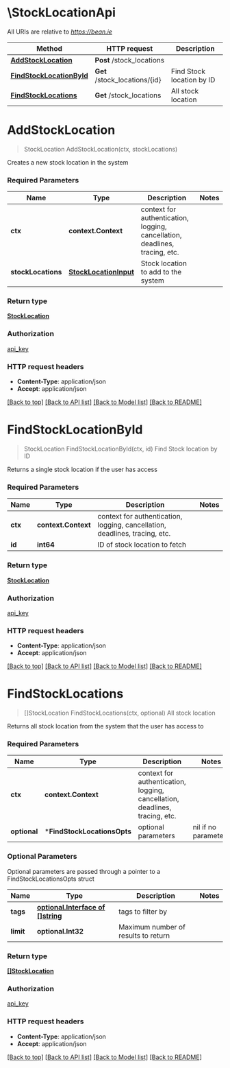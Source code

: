 # \StockLocationApi

All URIs are relative to *https://bean.ie*

Method | HTTP request | Description
------------- | ------------- | -------------
[**AddStockLocation**](StockLocationApi.md#AddStockLocation) | **Post** /stock_locations | 
[**FindStockLocationById**](StockLocationApi.md#FindStockLocationById) | **Get** /stock_locations/{id} | Find Stock location by ID
[**FindStockLocations**](StockLocationApi.md#FindStockLocations) | **Get** /stock_locations | All stock location


# **AddStockLocation**
> StockLocation AddStockLocation(ctx, stockLocations)


Creates a new stock location in the system

### Required Parameters

Name | Type | Description  | Notes
------------- | ------------- | ------------- | -------------
 **ctx** | **context.Context** | context for authentication, logging, cancellation, deadlines, tracing, etc.
  **stockLocations** | [**StockLocationInput**](StockLocationInput.md)| Stock location to add to the system | 

### Return type

[**StockLocation**](StockLocation.md)

### Authorization

[api_key](../README.md#api_key)

### HTTP request headers

 - **Content-Type**: application/json
 - **Accept**: application/json

[[Back to top]](#) [[Back to API list]](../README.md#documentation-for-api-endpoints) [[Back to Model list]](../README.md#documentation-for-models) [[Back to README]](../README.md)

# **FindStockLocationById**
> StockLocation FindStockLocationById(ctx, id)
Find Stock location by ID

Returns a single stock location if the user has access

### Required Parameters

Name | Type | Description  | Notes
------------- | ------------- | ------------- | -------------
 **ctx** | **context.Context** | context for authentication, logging, cancellation, deadlines, tracing, etc.
  **id** | **int64**| ID of stock location to fetch | 

### Return type

[**StockLocation**](StockLocation.md)

### Authorization

[api_key](../README.md#api_key)

### HTTP request headers

 - **Content-Type**: application/json
 - **Accept**: application/json

[[Back to top]](#) [[Back to API list]](../README.md#documentation-for-api-endpoints) [[Back to Model list]](../README.md#documentation-for-models) [[Back to README]](../README.md)

# **FindStockLocations**
> []StockLocation FindStockLocations(ctx, optional)
All stock location

Returns all stock location from the system that the user has access to

### Required Parameters

Name | Type | Description  | Notes
------------- | ------------- | ------------- | -------------
 **ctx** | **context.Context** | context for authentication, logging, cancellation, deadlines, tracing, etc.
 **optional** | ***FindStockLocationsOpts** | optional parameters | nil if no parameters

### Optional Parameters
Optional parameters are passed through a pointer to a FindStockLocationsOpts struct

Name | Type | Description  | Notes
------------- | ------------- | ------------- | -------------
 **tags** | [**optional.Interface of []string**](string.md)| tags to filter by | 
 **limit** | **optional.Int32**| Maximum number of results to return | 

### Return type

[**[]StockLocation**](StockLocation.md)

### Authorization

[api_key](../README.md#api_key)

### HTTP request headers

 - **Content-Type**: application/json
 - **Accept**: application/json

[[Back to top]](#) [[Back to API list]](../README.md#documentation-for-api-endpoints) [[Back to Model list]](../README.md#documentation-for-models) [[Back to README]](../README.md)

